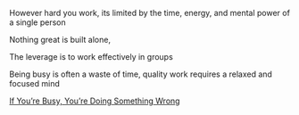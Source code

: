 ---
---

However hard you work, its limited by the time, energy, and mental power of a single person 

Nothing great is built alone, 

The leverage is to work effectively in groups 

Being busy is often a waste of time, quality work requires a relaxed and focused mind 

[If You’re Busy, You’re Doing Something Wrong](https://www.calnewport.com/blog/2011/11/11/if-youre-busy-youre-doing-something-wrong-the-surprisingly-relaxed-lives-of-elite-achievers/)